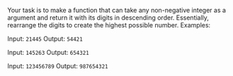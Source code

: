 Your task is to make a function that can take any non-negative integer as a argument and return it with its digits in descending order. Essentially, rearrange the digits to create the highest possible number.
Examples:

Input: ``` 21445 ``` Output: ``` 54421 ``` 

Input: ``` 145263 ``` Output: ``` 654321 ```

Input: ``` 123456789 ``` Output: ``` 987654321 ```
